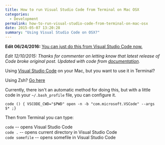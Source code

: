 ```yaml
---
title: How to run Visual Studio Code from Terminal on Mac OSX
categories:
  - Development
permalink: how-to-run-visual-studio-code-from-terminal-on-mac-osx
date: 2015-05-07 13:20:28
summary: "Using Visual Studio Code on OSX?"
---
```


**Edit 06/24/2016:** [You can just do this from Visual Studio Code now.](https://code.visualstudio.com/docs/setup/osx)

*Edit 12/10/2015: Thanks for commenter on letting know that latest release of Code broke original post.  Updated with code from [documentation](https://code.visualstudio.com/Docs/editor/setup).*

Using [Visual Studio Code](https://code.visualstudio.com) on your Mac, but you want to use it in Terminal? 

Using Zsh?  [Go here](http://kevgriffin.com/how-to-run-visual-studio-code-from-zsh-on-mac-osx/)

Currently, there isn't an automatic method for doing this, but with a little code in your `~/.bash_profile` file, you can configure it.

```
code () { VSCODE_CWD="$PWD" open -n -b "com.microsoft.VSCode" --args $* ;}
```

Then from Terminal you can type:

`code`  -- opens Visual Studio Code  
`code .` -- opens current directory in Visual Studio Code  
`code somefile` -- opens somefile in Visual Studio Code  